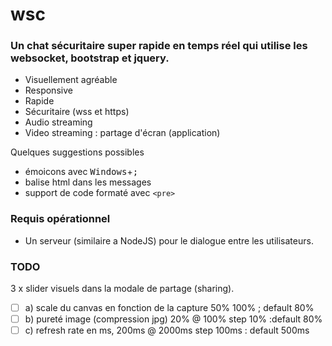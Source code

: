 # wsc

### Un chat sécuritaire super rapide en temps réel qui utilise les websocket, bootstrap et jquery.

- Visuellement agréable
- Responsive
- Rapide
- Sécuritaire (wss et https)
- Audio streaming
- Video streaming : partage d'écran (application)

Quelques suggestions possibles
- émoicons avec <kbd>Windows</kbd>+<kbd>;</kbd>
- balise html dans les messages
- support de code formaté avec `<pre>`

### Requis opérationnel
 - Un serveur (similaire a NodeJS) pour le dialogue entre les utilisateurs.


### TODO

3 x slider visuels dans la modale de partage (sharing).
 - [ ] a) scale du canvas en fonction de la capture 50%  100% ; default 80%
 - [ ] b) pureté image (compression jpg) 20% @ 100% step 10% :default 80%
 - [ ] c) refresh rate en ms, 200ms @ 2000ms step 100ms : default 500ms

